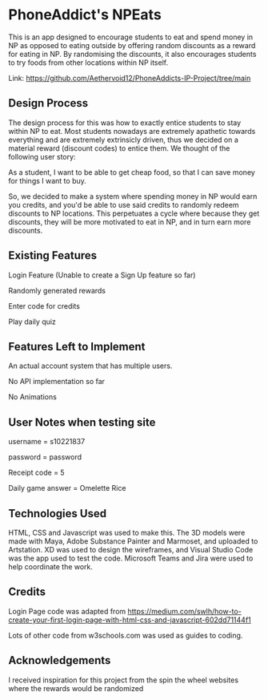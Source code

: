 # PhoneAddict's NPEats

This is an app designed to encourage students to eat and spend money in NP as opposed to eating outside by offering random discounts as a reward for eating in NP. By randomising the discounts, it also encourages students to try foods from other locations within NP itself.

Link: https://github.com/Aethervoid12/PhoneAddicts-IP-Project/tree/main

## Design Process

The design process for this was how to exactly entice students to stay within NP to eat. Most students nowadays are extremely apathetic towards everything and are extremely extrinsicly driven, thus we decided on a material reward (discount codes) to entice them. We thought of the following user story:

As a student, I want to be able to get cheap food, so that I can save money for things I want to buy.

So, we decided to make a system where spending money in NP would earn you credits, and you'd be able to use said credits to randomly redeem discounts to NP locations. This perpetuates a cycle where because they get discounts, they will be more motivated to eat in NP, and in turn earn more discounts.

## Existing Features

Login Feature (Unable to create a Sign Up feature so far)

Randomly generated rewards

Enter code for credits

Play daily quiz

## Features Left to Implement

An actual account system that has multiple users.

No API implementation so far

No Animations

## User Notes when testing site

username = s10221837

password = password

Receipt code = 5

Daily game answer = Omelette Rice

## Technologies Used

HTML, CSS and Javascript was used to make this. The 3D models were made with Maya, Adobe Substance Painter and Marmoset, and uploaded to Artstation. XD was used to design the wireframes, and Visual Studio Code was the app used to test the code. Microsoft Teams and Jira were used to help coordinate the work.


## Credits

Login Page code was adapted from https://medium.com/swlh/how-to-create-your-first-login-page-with-html-css-and-javascript-602dd71144f1

Lots of other code from w3schools.com was used as guides to coding.

## Acknowledgements

I received inspiration for this project from the spin the wheel websites where the rewards would be randomized
